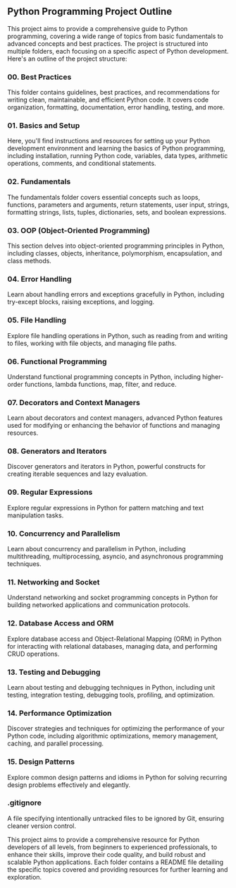 ## Python Programming Project Outline

This project aims to provide a comprehensive guide to Python programming, covering a wide range of topics from basic fundamentals to advanced concepts and best practices. The project is structured into multiple folders, each focusing on a specific aspect of Python development. Here's an outline of the project structure:

### 00. Best Practices
This folder contains guidelines, best practices, and recommendations for writing clean, maintainable, and efficient Python code. It covers code organization, formatting, documentation, error handling, testing, and more.

### 01. Basics and Setup
Here, you'll find instructions and resources for setting up your Python development environment and learning the basics of Python programming, including installation, running Python code, variables, data types, arithmetic operations, comments, and conditional statements.

### 02. Fundamentals
The fundamentals folder covers essential concepts such as loops, functions, parameters and arguments, return statements, user input, strings, formatting strings, lists, tuples, dictionaries, sets, and boolean expressions.

### 03. OOP (Object-Oriented Programming)
This section delves into object-oriented programming principles in Python, including classes, objects, inheritance, polymorphism, encapsulation, and class methods.

### 04. Error Handling
Learn about handling errors and exceptions gracefully in Python, including try-except blocks, raising exceptions, and logging.

### 05. File Handling
Explore file handling operations in Python, such as reading from and writing to files, working with file objects, and managing file paths.

### 06. Functional Programming
Understand functional programming concepts in Python, including higher-order functions, lambda functions, map, filter, and reduce.

### 07. Decorators and Context Managers
Learn about decorators and context managers, advanced Python features used for modifying or enhancing the behavior of functions and managing resources.

### 08. Generators and Iterators
Discover generators and iterators in Python, powerful constructs for creating iterable sequences and lazy evaluation.

### 09. Regular Expressions
Explore regular expressions in Python for pattern matching and text manipulation tasks.

### 10. Concurrency and Parallelism
Learn about concurrency and parallelism in Python, including multithreading, multiprocessing, asyncio, and asynchronous programming techniques.

### 11. Networking and Socket
Understand networking and socket programming concepts in Python for building networked applications and communication protocols.

### 12. Database Access and ORM
Explore database access and Object-Relational Mapping (ORM) in Python for interacting with relational databases, managing data, and performing CRUD operations.

### 13. Testing and Debugging
Learn about testing and debugging techniques in Python, including unit testing, integration testing, debugging tools, profiling, and optimization.

### 14. Performance Optimization
Discover strategies and techniques for optimizing the performance of your Python code, including algorithmic optimizations, memory management, caching, and parallel processing.

### 15. Design Patterns
Explore common design patterns and idioms in Python for solving recurring design problems effectively and elegantly.

### .gitignore
A file specifying intentionally untracked files to be ignored by Git, ensuring cleaner version control.

This project aims to provide a comprehensive resource for Python developers of all levels, from beginners to experienced professionals, to enhance their skills, improve their code quality, and build robust and scalable Python applications. Each folder contains a README file detailing the specific topics covered and providing resources for further learning and exploration.